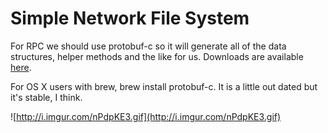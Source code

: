 # Simple Network File System

For RPC we should use protobuf-c so it will generate all of the data structures, helper methods
and the like for us. Downloads are available [here](https://code.google.com/p/protobuf-c/downloads/list).

For OS X users with brew, brew install protobuf-c. It is a little out dated but it's stable, I think.

![http://i.imgur.com/nPdpKE3.gif](http://i.imgur.com/nPdpKE3.gif)
